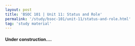 ```yaml
---
layout: post
title: 'BSOC 101 | Unit 11: Status and Role'
permalink: '/study/bsoc-101/unit-11/status-and-role.html'
tag: 'study material'
---
```


#### Under construction....